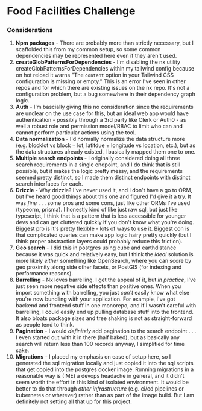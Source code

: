 # Food Facilities Challenge

### Considerations

1. **Npm packages** - There are probably more than strictly necessary, but I scaffolded this from my common setup, so some common dependencies may be represented here even if they aren't used.
2. **createGlobPatternsForDependencies** - I'm disabling the nx utility createGlobPatternsForDependencies within my tailwind config because on hot reload it warns "The `content` option in your Tailwind CSS configuration is missing or empty." This is an error I've seen in other repos and for which there are existing issues on the nx repo. It's not a configuration problem, but a bug somewhere in their dependency graph logic.
3. **Auth** - I'm bascially giving this no consideration since the requirements are unclear on the use case for this, but an ideal web app would have authentication - possibly through a 3rd party like Clerk or Auth0 - as well a robust role and permission model/RBAC to limit who can and cannot perform particular actions using the tool.
4. **Data normalization** - I'd normally normalize the data structure more (e.g. blocklot vs block + lot, latitdue + longitude vs location, etc.), but as the data structures already existed, I basically mapped them one to one. 
5. **Multiple search endpoints** - I originally considered doing all three search requirements in a single endpoint, and I do think that is still possible, but it makes the logic pretty messy, and the requirements seemed pretty distinct, so I made them distinct endpoints with distinct search interfaces for each.
6. **Drizzle** - Why drizzle? I've never used it, and I don't have a go to ORM, but I've heard good things about this one and figured I'd give it a try. It was _fine_ . . . some pros and some cons, just like other ORMs I've used (typeorm, prisma). I honestly kind of like just raw sql, but just like typescript, I think that is a pattern that is less accessible for younger devs and can get cluttered quickly if you don't know what you're doing. Biggest pro is it's pretty flexible - lots of ways to use it. Biggest con is that complicated queries can make app logic hairy pretty quickly (but I think proper abstraction layers could probably reduce this friction).
7. **Geo search** - I did this in postgres using cube and earthdistance because it was quick and relatively easy, but I think the _ideal_ solution is more likely _either_ something like OpenSearch, where you can score by geo proximity along side other facets, or PostGIS (for indexing and performance reasons).
8. **Barrelling** - Nx loves barrelling. I get the appeal of it, but _in practice_, I've just seen more negative side effects than positive ones. When you import something with barrelling, you just _can't_ easily know what else you're now bundling with your application. For example, I've got backend and frontend stuff in one monorepo, and if I wasn't careful with barrelling, I could easily end up pulling database stuff into the frontend. It also bloats package sizes and tree shaking is not as straight-forward as people tend to think.
9. **Pagination** - I would _definitely_ add pagination to the search endpoint . . . I even started out with it in there (half baked), but as basically any search will return less than 100 records anyway, I simplified for time sake.
10. **Migrations** - I placed my emphasis on ease of setup here, so I generated the sql migration locally and just copied it into the sql scripts that get copied into the postgres docker image. Running migrations in a reasonable way is (IME) a devops headache in general, and it didn't seem worth the effort in this kind of isolated environment. It would be better to do that through _other infrastructure_ (e.g. ci/cd pipelines or kubernetes or whatever) rather than as part of the image build. But I am definitely not setting all that up for this project.
